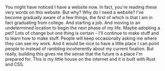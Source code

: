 You might have noticed I have a website now. In fact, you're reading these very words on this website.
But why? Why do I need a website?
I've become gradually aware of a few things, the first of which is that I am in fact graduating from college. And starting a job.
And moving to an undetermined location to begin the next phase of my life. Maybe adopting a pet? Lots of change but one thing is certain - I'll continue to make stuff and to learn how to make stuff. People will keep occasionally asking me where they can see my work. And it would be nice to have
a little place I can point people to instead of rambling incoherently about my current fixation. But really, building this gives me the sense that the future is a place I'm prepared for. This is my little house on the internet and it is built with Rust and CSS.